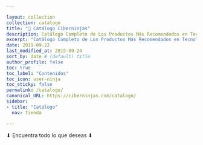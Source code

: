```yaml
---

layout: collection
collection: catalogo
title: "🛒 Catálogo Ciberninjas"
description: Catálogo Completo de Los Productos Más Recomendados en Tecnología, Programación, Merchandising y Geeks
excerpt: "Catálogo Completo de Los Productos Más Recomendados en Tecnología, Programación, Merchandising y Geeks"
date: 2019-09-22
last_modified_at: 2019-09-24
sort_by: date # (default) title
author_profile: false
toc: true
toc_label: "Contenidos"
toc_icon: user-ninja
toc_sticky: false
permalink: /catalogo/
canonical_URL: https://ciberninjas.com/catalogo/
sidebar:
- title: "Catálogo"
  nav: tienda

---
```


⬇ Encuentra todo lo que deseas ⬇